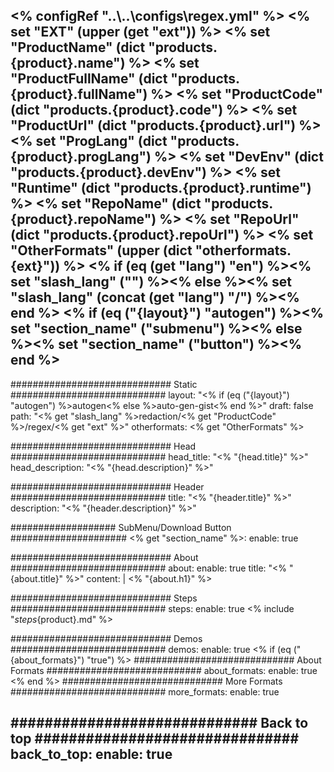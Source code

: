 <% configRef "..\\..\\configs\\regex.yml" %>
<% set "EXT" (upper (get "ext")) %>
<% set "ProductName" (dict "products.{product}.name") %>
<% set "ProductFullName" (dict "products.{product}.fullName") %>
<% set "ProductCode" (dict "products.{product}.code") %>
<% set "ProductUrl" (dict "products.{product}.url") %>
<% set "ProgLang" (dict "products.{product}.progLang") %>
<% set "DevEnv" (dict "products.{product}.devEnv") %>
<% set "Runtime" (dict "products.{product}.runtime") %>
<% set "RepoName" (dict "products.{product}.repoName") %>
<% set "RepoUrl" (dict "products.{product}.repoUrl") %>
<% set "OtherFormats" (upper (dict "otherformats.{ext}")) %>
<% if (eq (get "lang") "en") %><% set "slash_lang" ("") %><% else %><% set "slash_lang" (concat (get "lang") "/") %><% end %>
<% if (eq ("{layout}") "autogen") %><% set "section_name" ("submenu") %><% else %><% set "section_name" ("button") %><% end %>
---
############################# Static ############################
layout: "<% if (eq ("{layout}") "autogen") %>autogen<% else %>auto-gen-gist<% end %>"
draft: false
path: "<% get "slash_lang" %>redaction/<% get "ProductCode" %>/regex/<% get "ext" %>"
otherformats: <% get "OtherFormats" %>  

############################# Head ############################
head_title: "<% "{head.title}" %>"
head_description: "<% "{head.description}" %>"

############################# Header ############################
title: "<% "{header.title}" %>"
description: "<% "{header.description}" %>"

################### SubMenu/Download Button #####################
<% get "section_name" %>:
    enable: true

############################# About ############################
about:
    enable: true
    title: "<% "{about.title}" %>"
    content: |
        <% "{about.h1}" %>

############################# Steps ############################
steps:
    enable: true
    <% include "_steps_{product}.md" %>

############################# Demos ############################
demos:
    enable: true
<% if (eq ("{about_formats}") "true") %>
############################# About Formats ############################
about_formats:
    enable: true
<% end %>
############################# More Formats ############################
more_formats:
    enable: true

############################# Back to top ###############################
back_to_top:
    enable: true
---